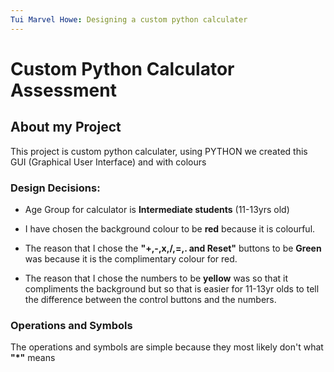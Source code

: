 ```yaml
---
Tui Marvel Howe: Designing a custom python calculater
---
```





# Custom Python Calculator Assessment

## About my Project
This project is custom python calculater, using PYTHON we created this GUI (Graphical User Interface) and with colours

### Design Decisions:
- Age Group for calculator is **Intermediate students** (11-13yrs old)

- I have chosen the background colour to be **red** because it is colourful.
- The reason that I chose the **"+,-,x,/,=,. and Reset"** buttons to be **Green** was because it is the complimentary colour for red.
- The reason that I chose the numbers to be **yellow** was so that it compliments the background but so that is easier for 11-13yr olds to tell the difference between the control buttons and the numbers.

### Operations and Symbols
The operations and symbols are simple because they most likely don't what **"*"** means
